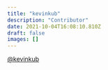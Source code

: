 ```yaml
---
title: "kevinkub"
description: "Contributor"
date: 2021-10-04T16:08:10.810Z
draft: false
images: []
---
```


[@kevinkub](https://github.com/kevinkub)
